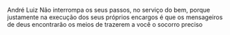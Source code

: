 André Luiz
Não interrompa os seus passos, no serviço do bem, porque justamente na execução dos seus próprios encargos é que os mensageiros de deus encontrarão os meios de trazerem a você o socorro preciso
